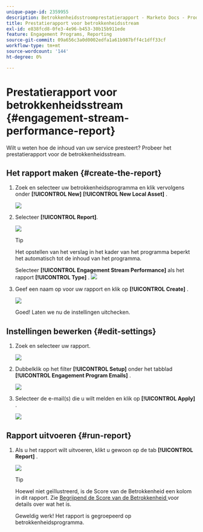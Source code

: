 ```yaml
---
unique-page-id: 2359955
description: Betrokkenheidsstroomprestatierapport - Marketo Docs - Productdocumentatie
title: Prestatierapport voor betrokkenheidsstream
exl-id: e838fcd8-0fe3-4e96-b453-30b15b911ede
feature: Engagement Programs, Reporting
source-git-commit: 09a656c3a0d0002edfa1a61b987bff4c1dff33cf
workflow-type: tm+mt
source-wordcount: '144'
ht-degree: 0%

---
```


# Prestatierapport voor betrokkenheidsstream {#engagement-stream-performance-report}

Wilt u weten hoe de inhoud van uw service presteert? Probeer het prestatierapport voor de betrokkenheidsstream.

## Het rapport maken {#create-the-report}

1. Zoek en selecteer uw betrokkenheidsprogramma en klik vervolgens onder **[!UICONTROL New]** **[!UICONTROL New Local Asset]** .

   ![](assets/localassetnutring.jpg)

1. Selecteer **[!UICONTROL Report]**.

   ![](assets/image2014-9-15-18-3a23-3a59.png)

   >[!TIP]
   >
   >Het opstellen van het verslag in het kader van het programma beperkt het automatisch tot de inhoud van het programma.

   Selecteer **[!UICONTROL Engagement Stream Performance]** als het rapport **[!UICONTROL Type]** .
   ![](assets/engagementreportchoose.png)

1. Geef een naam op voor uw rapport en klik op **[!UICONTROL Create]** .

   ![](assets/image2014-9-15-18-3a24-3a23.png)

   Goed! Laten we nu de instellingen uitchecken.

## Instellingen bewerken {#edit-settings}

1. Zoek en selecteer uw rapport.

   ![](assets/engagementperformancereport.jpg)

1. Dubbelklik op het filter **[!UICONTROL Setup]** onder het tabblad **[!UICONTROL Engagement Program Emails]** .

   ![](assets/image2014-9-15-18-3a25-3a4.png)

1. Selecteer de e-mail(s) die u wilt melden en klik op **[!UICONTROL Apply]** .

   ![](assets/engagementfilter.jpg)

## Rapport uitvoeren {#run-report}

1. Als u het rapport wilt uitvoeren, klikt u gewoon op de tab **[!UICONTROL Report]** .

   ![](assets/image2014-9-15-18-3a25-3a15.png)

   >[!TIP]
   >
   >Hoewel niet geïllustreerd, is de Score van de Betrokkenheid een kolom in dit rapport. Zie [ Begrijpend de Score van de Betrokkenheid ](/help/marketo/product-docs/email-marketing/drip-nurturing/reports-and-notifications/understanding-the-engagement-score.md) voor details over wat het is.

   Geweldig werk! Het rapport is gegroepeerd op betrokkenheidsprogramma.
